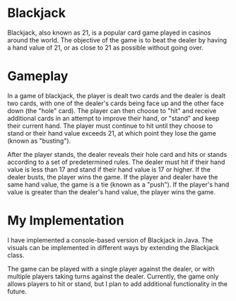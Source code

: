 # Blackjack
Blackjack, also known as 21, is a popular card game played in casinos around the world. The objective of the game is to beat the dealer by having a hand value of 21, or as close to 21 as possible without going over.

# Gameplay
In a game of blackjack, the player is dealt two cards and the dealer is dealt two cards, with one of the dealer's cards being face up and the other face down (the "hole" card). The player can then choose to "hit" and receive additional cards in an attempt to improve their hand, or "stand" and keep their current hand. The player must continue to hit until they choose to stand or their hand value exceeds 21, at which point they lose the game (known as "busting").

After the player stands, the dealer reveals their hole card and hits or stands according to a set of predetermined rules. The dealer must hit if their hand value is less than 17 and stand if their hand value is 17 or higher. If the dealer busts, the player wins the game. If the player and dealer have the same hand value, the game is a tie (known as a "push"). If the player's hand value is greater than the dealer's hand value, the player wins the game.

# My Implementation
I have implemented a console-based version of Blackjack in Java. The visuals can be implemented in different ways by extending the Blackjack class.

The game can be played with a single player against the dealer, or with multiple players taking turns against the dealer. Currently, the game only allows players to hit or stand, but I plan to add additional functionality in the future.
